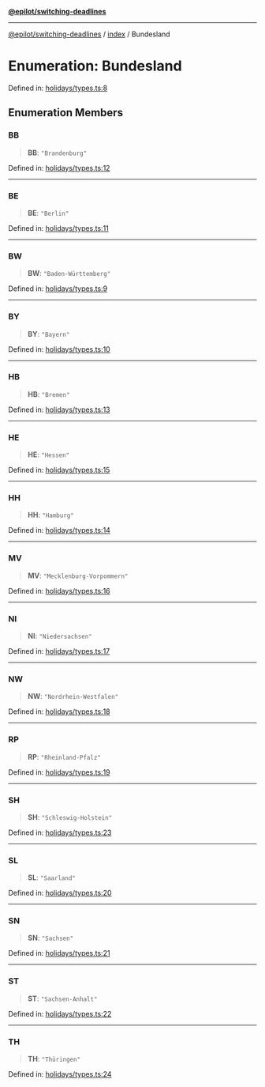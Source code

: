 [**@epilot/switching-deadlines**](../../README.md)

***

[@epilot/switching-deadlines](../../modules.md) / [index](../README.md) / Bundesland

# Enumeration: Bundesland

Defined in: [holidays/types.ts:8](https://github.com/epilot-dev/switching-deadlines/blob/6764c18ea2525d949c8b9824eea28bc98b53665e/src/holidays/types.ts#L8)

## Enumeration Members

### BB

> **BB**: `"Brandenburg"`

Defined in: [holidays/types.ts:12](https://github.com/epilot-dev/switching-deadlines/blob/6764c18ea2525d949c8b9824eea28bc98b53665e/src/holidays/types.ts#L12)

***

### BE

> **BE**: `"Berlin"`

Defined in: [holidays/types.ts:11](https://github.com/epilot-dev/switching-deadlines/blob/6764c18ea2525d949c8b9824eea28bc98b53665e/src/holidays/types.ts#L11)

***

### BW

> **BW**: `"Baden-Württemberg"`

Defined in: [holidays/types.ts:9](https://github.com/epilot-dev/switching-deadlines/blob/6764c18ea2525d949c8b9824eea28bc98b53665e/src/holidays/types.ts#L9)

***

### BY

> **BY**: `"Bayern"`

Defined in: [holidays/types.ts:10](https://github.com/epilot-dev/switching-deadlines/blob/6764c18ea2525d949c8b9824eea28bc98b53665e/src/holidays/types.ts#L10)

***

### HB

> **HB**: `"Bremen"`

Defined in: [holidays/types.ts:13](https://github.com/epilot-dev/switching-deadlines/blob/6764c18ea2525d949c8b9824eea28bc98b53665e/src/holidays/types.ts#L13)

***

### HE

> **HE**: `"Hessen"`

Defined in: [holidays/types.ts:15](https://github.com/epilot-dev/switching-deadlines/blob/6764c18ea2525d949c8b9824eea28bc98b53665e/src/holidays/types.ts#L15)

***

### HH

> **HH**: `"Hamburg"`

Defined in: [holidays/types.ts:14](https://github.com/epilot-dev/switching-deadlines/blob/6764c18ea2525d949c8b9824eea28bc98b53665e/src/holidays/types.ts#L14)

***

### MV

> **MV**: `"Mecklenburg-Vorpommern"`

Defined in: [holidays/types.ts:16](https://github.com/epilot-dev/switching-deadlines/blob/6764c18ea2525d949c8b9824eea28bc98b53665e/src/holidays/types.ts#L16)

***

### NI

> **NI**: `"Niedersachsen"`

Defined in: [holidays/types.ts:17](https://github.com/epilot-dev/switching-deadlines/blob/6764c18ea2525d949c8b9824eea28bc98b53665e/src/holidays/types.ts#L17)

***

### NW

> **NW**: `"Nordrhein-Westfalen"`

Defined in: [holidays/types.ts:18](https://github.com/epilot-dev/switching-deadlines/blob/6764c18ea2525d949c8b9824eea28bc98b53665e/src/holidays/types.ts#L18)

***

### RP

> **RP**: `"Rheinland-Pfalz"`

Defined in: [holidays/types.ts:19](https://github.com/epilot-dev/switching-deadlines/blob/6764c18ea2525d949c8b9824eea28bc98b53665e/src/holidays/types.ts#L19)

***

### SH

> **SH**: `"Schleswig-Holstein"`

Defined in: [holidays/types.ts:23](https://github.com/epilot-dev/switching-deadlines/blob/6764c18ea2525d949c8b9824eea28bc98b53665e/src/holidays/types.ts#L23)

***

### SL

> **SL**: `"Saarland"`

Defined in: [holidays/types.ts:20](https://github.com/epilot-dev/switching-deadlines/blob/6764c18ea2525d949c8b9824eea28bc98b53665e/src/holidays/types.ts#L20)

***

### SN

> **SN**: `"Sachsen"`

Defined in: [holidays/types.ts:21](https://github.com/epilot-dev/switching-deadlines/blob/6764c18ea2525d949c8b9824eea28bc98b53665e/src/holidays/types.ts#L21)

***

### ST

> **ST**: `"Sachsen-Anhalt"`

Defined in: [holidays/types.ts:22](https://github.com/epilot-dev/switching-deadlines/blob/6764c18ea2525d949c8b9824eea28bc98b53665e/src/holidays/types.ts#L22)

***

### TH

> **TH**: `"Thüringen"`

Defined in: [holidays/types.ts:24](https://github.com/epilot-dev/switching-deadlines/blob/6764c18ea2525d949c8b9824eea28bc98b53665e/src/holidays/types.ts#L24)
